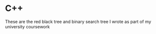 # C++
These are the red black tree and binary search tree I wrote as part of my university coursework
